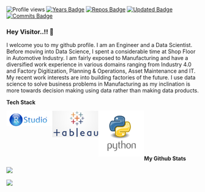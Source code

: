 ![Profile views](https://gpvc.arturio.dev/grvsrm)
[![Years Badge](https://badges.pufler.dev/years/grvsrm)](https://badges.pufler.dev)
[![Repos Badge](https://badges.pufler.dev/repos/grvsrm)](https://badges.pufler.dev)
[![Updated Badge](https://badges.pufler.dev/updated/grvsrm/grvsrm)](https://badges.pufler.dev)
[![Commits Badge](https://badges.pufler.dev/commits/monthly/grvsrm)](https://badges.pufler.dev)

### Hey Visitor..!! 👋
I welcome you to my github profile. I am an Engineer and a Data Scientist. Before moving into Data Science, I spent a considerable time at Shop Floor in Automotive Industry. I am fairly exposed to Manufacturing and have a diversified work experience in various domains ranging from Industry 4.0 and Factory Digitization, Planning & Operations, Asset Maintenance and IT. My recent work interests are into building factories of the future. I use data science to solve business problems in Manufacturing as my inclination is more towards decision making using data rather than making data products.

<b>Tech Stack</b>

<img align="left" width="120px" src="https://github.com/grvsrm/grvsrm/blob/master/RStudio.png" />  
<img align="left" width="120px" src="https://github.com/grvsrm/grvsrm/blob/master/tableau.png" />  
<img align="left" width="120px" src="https://github.com/grvsrm/grvsrm/blob/master/python.png" />  
<br>
<br/>
<br>
<br>
<br/>
<br>


<b>My Github Stats</b> 

<p align = "left">
  <img src="https://github-readme-stats.vercel.app/api?username=grvsrm&&show_icons=true&title_color=ffffff&icon_color=bb2acf&text_color=daf7dc&bg_color=151515">
<p align = "left">
  <img src = "https://github-readme-stats.vercel.app/api/top-langs/?username=grvsrm&hide=css,java,html&theme=tokyonight">
</p>

</details>
<!--
**grvsrm/grvsrm** is a ✨ _special_ ✨ repository because its `README.md` (this file) appears on your GitHub profile.

Here are some ideas to get you started:

- 🔭 I’m currently working on ...
- 🌱 I’m currently learning ...
- 👯 I’m looking to collaborate on ...
- 🤔 I’m looking for help with ...
- 💬 Ask me about ...
- 📫 How to reach me: ...
- 😄 Pronouns: ...
- ⚡ Fun fact: ...
-->
